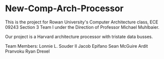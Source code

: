 # New-Comp-Arch-Processor
This is the project for Rowan University's Computer Architecture class, ECE 09243 Section 3 Team l
under the Direction of Professor Michael Muhlbaier.

Our project is a Harvard architecture processor with tristate data busses.

Team Members:
	Lonnie L. Souder II
	Jacob Epifano
	Sean McGuire
	Ardit Pranvoku
	Ryan Drexel